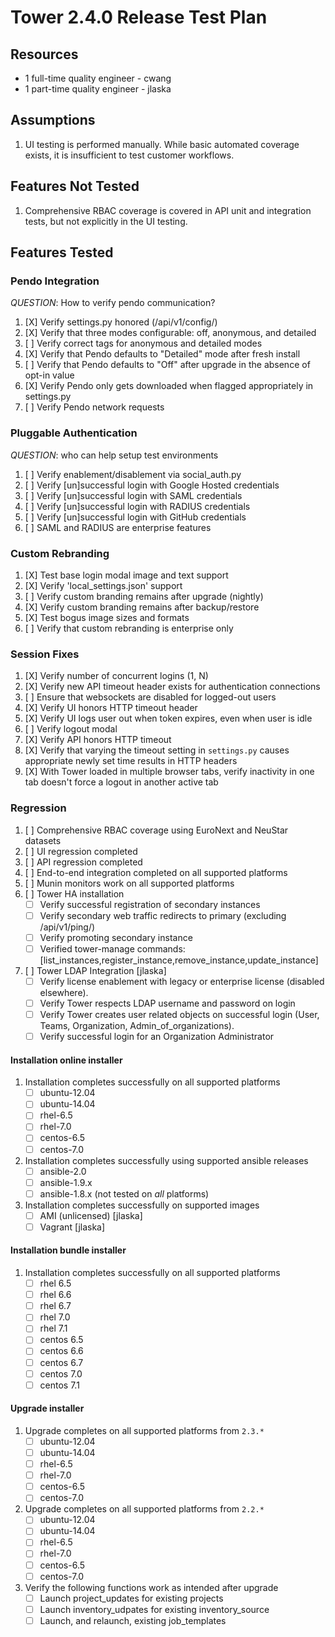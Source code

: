 # Tower 2.4.0 Release Test Plan

## Resources
* 1 full-time quality engineer - cwang
* 1 part-time quality engineer - jlaska

## Assumptions
1. UI testing is performed manually.  While basic automated coverage exists, it is insufficient to test customer workflows.

## Features Not Tested
1. Comprehensive RBAC coverage is covered in API unit and integration tests, but not explicitly in the UI testing.

## Features Tested

### Pendo Integration
*QUESTION*: How to verify pendo communication?

1. [X] Verify settings.py honored (/api/v1/config/)
1. [X] Verify that three modes configurable: off, anonymous, and detailed
1. [ ] Verify correct tags for anonymous and detailed modes
1. [X] Verify that Pendo defaults to "Detailed" mode after fresh install
1. [ ] Verify that Pendo defaults to "Off" after upgrade in the absence of opt-in value
1. [X] Verify Pendo only gets downloaded when flagged appropriately in settings.py
1. [ ] Verify Pendo network requests

### Pluggable Authentication
*QUESTION*: who can help setup test environments

 1. [ ] Verify enablement/disablement via social_auth.py
 1. [ ] Verify [un]successful login with Google Hosted credentials
 1. [ ] Verify [un]successful login with SAML credentials
 1. [ ] Verify [un]successful login with RADIUS credentials
 1. [ ] Verify [un]successful login with GitHub credentials
 1. [ ] SAML and RADIUS are enterprise features

### Custom Rebranding

1. [X] Test base login modal image and text support
1. [X] Verify 'local_settings.json' support
1. [ ] Verify custom branding remains after upgrade (nightly)
1. [X] Verify custom branding remains after backup/restore
1. [X] Test bogus image sizes and formats
1. [ ] Verify that custom rebranding is enterprise only

### Session Fixes

1. [X] Verify number of concurrent logins (1, N)
1. [X] Verify new API timeout header exists for authentication connections
1. [ ] Ensure that websockets are disabled for logged-out users
1. [X] Verify UI honors HTTP timeout header
1. [X] Verify UI logs user out when token expires, even when user is idle
1. [ ] Verify logout modal
1. [X] Verify API honors HTTP timeout
1. [X] Verify that varying the timeout setting in `settings.py` causes appropriate newly set time results in HTTP headers
1. [X] With Tower loaded in multiple browser tabs, verify inactivity in one tab doesn't force a logout in another active tab

### Regression
1. [ ] Comprehensive RBAC coverage using EuroNext and NeuStar datasets
1. [ ] UI regression completed
1. [ ] API regression completed
1. [ ] End-to-end integration completed on all supported platforms
1. [ ] Munin monitors work on all supported platforms
1. [ ] Tower HA installation
    * [ ] Verify successful registration of secondary instances
    * [ ] Verify secondary web traffic redirects to primary (excluding /api/v1/ping/)
    * [ ] Verify promoting secondary instance
    * [ ] Verified tower-manage commands: [list_instances,register_instance,remove_instance,update_instance]
1. [ ] Tower LDAP Integration [jlaska]
    * [ ] Verify license enablement with legacy or enterprise license (disabled elsewhere).
    * [ ] Verify Tower respects LDAP username and password on login
    * [ ] Verify Tower creates user related objects on successful login (User, Teams, Organization, Admin_of_organizations).
    * [ ] Verify successful login for an Organization Administrator

#### Installation online installer
1. Installation completes successfully on all supported platforms
    * [ ] ubuntu-12.04
    * [ ] ubuntu-14.04
    * [ ] rhel-6.5
    * [ ] rhel-7.0
    * [ ] centos-6.5
    * [ ] centos-7.0
1. Installation completes successfully using supported ansible releases
    * [ ] ansible-2.0
    * [ ] ansible-1.9.x
    * [ ] ansible-1.8.x (not tested on *all* platforms)
1. Installation completes successfully on supported images
    * [ ] AMI (unlicensed) [jlaska]
    * [ ] Vagrant [jlaska]

#### Installation bundle installer
1. Installation completes successfully on all supported platforms
    * [ ] rhel 6.5
    * [ ] rhel 6.6
    * [ ] rhel 6.7
    * [ ] rhel 7.0
    * [ ] rhel 7.1
    * [ ] centos 6.5
    * [ ] centos 6.6
    * [ ] centos 6.7
    * [ ] centos 7.0
    * [ ] centos 7.1

#### Upgrade installer
1. Upgrade completes on all supported platforms from `2.3.*`
    * [ ] ubuntu-12.04
    * [ ] ubuntu-14.04
    * [ ] rhel-6.5
    * [ ] rhel-7.0
    * [ ] centos-6.5
    * [ ] centos-7.0
1. Upgrade completes on all supported platforms from `2.2.*`
    * [ ] ubuntu-12.04
    * [ ] ubuntu-14.04
    * [ ] rhel-6.5
    * [ ] rhel-7.0
    * [ ] centos-6.5
    * [ ] centos-7.0
1. Verify the following functions work as intended after upgrade
    * [ ] Launch project_updates for existing projects
    * [ ] Launch inventory_udpates for existing inventory_source
    * [ ] Launch, and relaunch, existing job_templates
